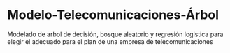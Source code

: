 # Modelo-Telecomunicaciones-Árbol
Modelado de arbol de decisión, bosque aleatorio y regresión logistica para elegir el adecuado para el plan de una empresa de telecomunicaciones
